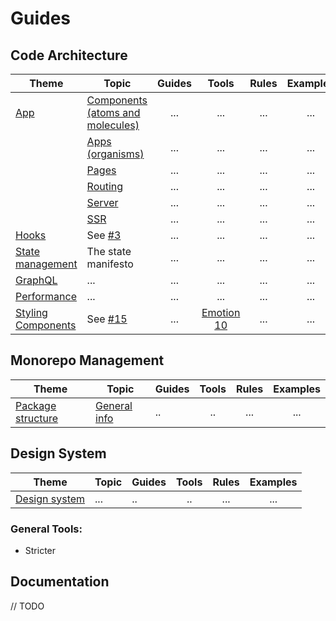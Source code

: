 # Guides

## Code Architecture

| Theme                                       | Topic                                                                                             | Guides |              Tools               | Rules | Examples |
| ------------------------------------------- | ------------------------------------------------------------------------------------------------- | :----: | :------------------------------: | :---: | :------: |
| [App](./code/app)                           | [Components (atoms and molecules)](<./code/app/components architecture/README.md>) |  ...   |               ...                |  ...  |   ...    |
|                                             | [Apps (organisms)](<./code/app/apps/README.md>)                                     |  ...   |               ...                |  ...  |   ...    |
|                                             | [Pages](./code/app/pages)                                                                         |  ...   |               ...                |  ...  |   ...    |
|                                             | [Routing](./code/app/routing)                                                                     |  ...   |               ...                |  ...  |   ...    |
|                                             | [Server](./code/app/server)                                                                       |  ...   |               ...                |  ...  |   ...    |
|                                             | [SSR](./code/app/ssr)                                                                             |  ...   |               ...                |  ...  |   ...    |
| [Hooks](./code/hooks)                       | See [#3](/atlassian/tangerine/issues/3)                                                           |  ...   |               ...                |  ...  |   ...    |
| [State management](./code/state-management) | The state manifesto                                                                               |  ...   |               ...                |  ...  |   ...    |
| [GraphQL](./code/graphql)                   | ...                                                                                               |  ...   |               ...                |  ...  |   ...    |
| [Performance](./code/performance)           | ...                                                                                               |  ...   |               ...                |  ...  |   ...    |
| [Styling Components](./code/styling)        | See [#15](/atlassian/tangerine/issues/15)                                                         |  ...   | [Emotion 10](https://emotion.sh) |  ...  |   ...    |

## Monorepo Management

| Theme                                              | Topic                                         | Guides | Tools | Rules | Examples |
| -------------------------------------------------- | --------------------------------------------- | ------ | :---: | :---: | :------: |
| [Package structure](./monorepo/packages-structure) | [General info](./monorepo/packages-structure) | ..     |  ..   |  ...  |   ...    |

## Design System

| Theme                            | Topic | Guides | Tools | Rules | Examples |
| -------------------------------- | ----- | ------ | :---: | :---: | :------: |
| [Design system](./design-system) | ...   | ..     |  ..   |  ...  |   ...    |

### General Tools:

- Stricter

## Documentation

// TODO
